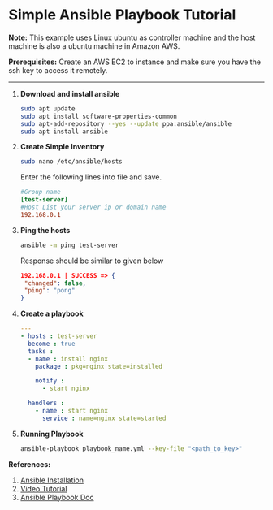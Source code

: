# Simple Ansible Playbook Tutorial

**Note:** This example uses Linux ubuntu as controller machine and the host machine is also a ubuntu machine in Amazon AWS.

**Prerequisites:** Create an AWS EC2 to instance and make sure you have the ssh key to access it remotely.

------

1. **Download and install ansible**

   ```bash
   sudo apt update
   sudo apt install software-properties-common
   sudo apt-add-repository --yes --update ppa:ansible/ansible
   sudo apt install ansible  
   ```

2. **Create Simple Inventory**

   ```bash
   sudo nano /etc/ansible/hosts
   ```

   Enter the following lines into file and save.

   ```ini
   #Group name
   [test-server]
   #Host List your server ip or domain name
   192.168.0.1
   ```

3. **Ping the hosts**

   ```bash
   ansible -m ping test-server
   ```

   Response should be similar to given below

   ```json
   192.168.0.1 | SUCCESS => {
   	"changed": false,
   	"ping": "pong"
   }
   ```

4. **Create a playbook**

   ```yaml
   ---
   - hosts : test-server
     become : true
     tasks :
     - name : install nginx
       package : pkg=nginx state=installed

       notify :
         - start nginx

     handlers :
       - name : start nginx
         service : name=nginx state=started
   ```

5. **Running Playbook**

   ```bash
   ansible-playbook playbook_name.yml --key-file "<path_to_key>"
   ```

**References:**

1. [Ansible Installation](https://docs.ansible.com/ansible/latest/installation_guide/intro_installation.html)
2. [Video Tutorial](https://youtu.be/4nKW2eF-nIw)
3. [Ansible Playbook Doc](https://docs.ansible.com/ansible/latest/user_guide/playbooks_intro.html)

